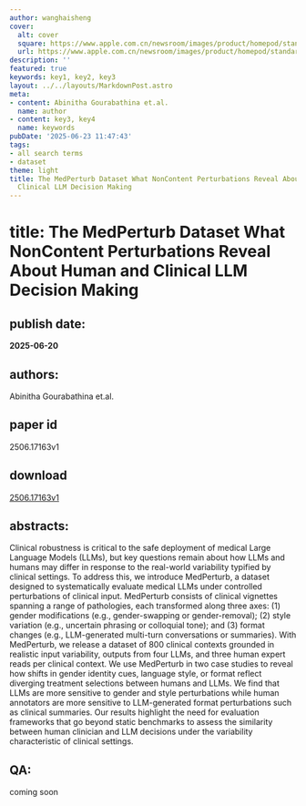 ```yaml
---
author: wanghaisheng
cover:
  alt: cover
  square: https://www.apple.com.cn/newsroom/images/product/homepod/standard/Apple-HomePod-hero-230118_big.jpg.large_2x.jpg
  url: https://www.apple.com.cn/newsroom/images/product/homepod/standard/Apple-HomePod-hero-230118_big.jpg.large_2x.jpg
description: ''
featured: true
keywords: key1, key2, key3
layout: ../../layouts/MarkdownPost.astro
meta:
- content: Abinitha Gourabathina et.al.
  name: author
- content: key3, key4
  name: keywords
pubDate: '2025-06-23 11:47:43'
tags:
- all search terms
- dataset
theme: light
title: The MedPerturb Dataset What NonContent Perturbations Reveal About Human and
  Clinical LLM Decision Making
---
```


# title: The MedPerturb Dataset What NonContent Perturbations Reveal About Human and Clinical LLM Decision Making 
## publish date: 
**2025-06-20** 
## authors: 
  Abinitha Gourabathina et.al. 
## paper id
2506.17163v1
## download
[2506.17163v1](http://arxiv.org/abs/2506.17163v1)
## abstracts:
Clinical robustness is critical to the safe deployment of medical Large Language Models (LLMs), but key questions remain about how LLMs and humans may differ in response to the real-world variability typified by clinical settings. To address this, we introduce MedPerturb, a dataset designed to systematically evaluate medical LLMs under controlled perturbations of clinical input. MedPerturb consists of clinical vignettes spanning a range of pathologies, each transformed along three axes: (1) gender modifications (e.g., gender-swapping or gender-removal); (2) style variation (e.g., uncertain phrasing or colloquial tone); and (3) format changes (e.g., LLM-generated multi-turn conversations or summaries). With MedPerturb, we release a dataset of 800 clinical contexts grounded in realistic input variability, outputs from four LLMs, and three human expert reads per clinical context. We use MedPerturb in two case studies to reveal how shifts in gender identity cues, language style, or format reflect diverging treatment selections between humans and LLMs. We find that LLMs are more sensitive to gender and style perturbations while human annotators are more sensitive to LLM-generated format perturbations such as clinical summaries. Our results highlight the need for evaluation frameworks that go beyond static benchmarks to assess the similarity between human clinician and LLM decisions under the variability characteristic of clinical settings.
## QA:
coming soon
